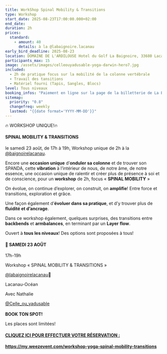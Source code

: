 ```yaml
---
title: WorkShop Spinal Mobility & Transitions
type: Workshop
start_date: 2025-08-23T17:00:00.000+02:00
end_date:
duration: 2h
prices:
  standard:
    - amount: 40
      details: à la @labaignoire.lacanau
early_bird_deadline: 2025-08-23
location: DOMAINE DE L'ARDILOUSE Hotel du Golf La Baignoire, 33680 Lacanau
participants_max: 15
image: /assets/images/celleouyadusable-yoga-darwin-hero7.jpg
included:
  - 2h de pratique focus sur la mobilité de la colonne vertébrale
  - Travail des tansitions
  - Matériel fourni (Tapis, Sangles, Blocs)
level: Tous niveaux
booking_infos: "Paiement en ligne sur la page de la billetterie de La Baignoire "
sitemap:
  priority: "0.8"
  changefreq: weekly
  lastmod: "{{date format='YYYY-MM-DD'}}"
---
```

🔥 WORKSHOP UNIQUE!🔥

#### SPINAL MOBILITY & TRANSITIONS

le samedi 23 août, de 17h à 19h, Workshop unique de 2h à la [@baignoirelacanau](https://www.instagram.com/labaignoire.lacanau/).

Encore une **occasion unique** d’**onduler sa colonne** et de trouver son SPANDA, cette **vibration** à l’intérieur de nous, de notre âme, de notre essence, une occasion unique de ralentir et créer plus de présence à soi et de conscience, pour un **workshop** de 2h, focus « **SPINAL MOBILITY** »

On évolue, on continue d’explorer, on construit, on **amplifie**! Entre force et transitions, exploration et grâce.

Une façon également d’**évoluer dans sa pratique**, et d’y trouver plus de **fluidité et d’ancrage**.

Dans ce workshop également, quelques surprises, des transitions entre **backbends** et **armbalances**, en terminant par un **Layer** **flow**.

Ouvert à **tous les niveaux**! Des options sont proposées à tous!

#### 🪬 SAMEDI 23 AOÛT

17h-19h

Workshop « SPINAL MOBILITY & TRANSITIONS »

[@labaignoirelacanau](https://www.instagram.com/labaignoire.lacanau/)🤙

Lacanau-Océan

Avec Nathalie

[@Celle_ou_yadusable](https://www.instagram.com/celle_ou_yadusable/)\
\
**BOOK TON SPOT!**

Les places sont limitées!

#### [CLIQUEZ ICI POUR EFFECTUER VOTRE RÉSERVATION : ](https://my.weezevent.com/workshop-yoga-spinal-mobility-transitions)

#### <https://my.weezevent.com/workshop-yoga-spinal-mobility-transitions>
